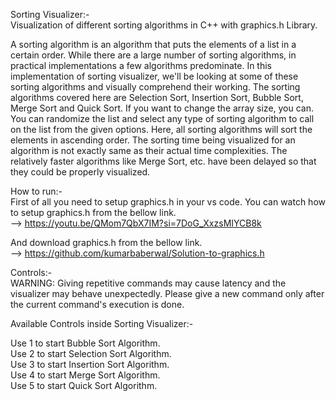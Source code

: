 Sorting Visualizer:-  
Visualization of different sorting algorithms in C++ with graphics.h Library.

A sorting algorithm is an algorithm that puts the elements of a list in a certain order.
While there are a large number of sorting algorithms, in practical implementations a few algorithms predominate.
In this implementation of sorting visualizer, we'll be looking at some of these sorting algorithms and visually comprehend their working. 
The sorting algorithms covered here are Selection Sort, Insertion Sort, Bubble Sort, Merge Sort and Quick Sort. If you want to change the array size, you can. 
You can randomize the list and select any type of sorting algorithm to call on the list from the given options.
Here, all sorting algorithms will sort the elements in ascending order. The sorting time being visualized for an algorithm is not exactly same as their actual time complexities.
The relatively faster algorithms like Merge Sort, etc. have been delayed so that they could be properly visualized.

How to run:-  
First of all you need to setup graphics.h in your vs code. You can watch how to setup graphics.h from the bellow link.  
--> https://youtu.be/QMom7QbX7IM?si=7DoG_XxzsMIYCB8k 

And download graphics.h from the bellow link.  
--> https://github.com/kumarbaberwal/Solution-to-graphics.h


Controls:-  
WARNING: Giving repetitive commands may cause latency and the visualizer may behave unexpectedly. Please give a new command only after the current command's execution is done.

Available Controls inside Sorting Visualizer:-

Use 1 to start Bubble Sort Algorithm.  
Use 2 to start Selection Sort Algorithm.  
Use 3 to start Insertion Sort Algorithm.  
Use 4 to start Merge Sort Algorithm.  
Use 5 to start Quick Sort Algorithm.
